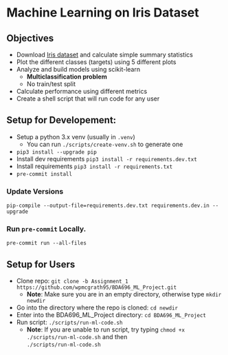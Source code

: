 # Machine Learning on Iris Dataset

## Objectives

- Download [Iris dataset](https://archive.ics.uci.edu/ml/datasets/iris) and calculate simple summary statistics
- Plot the different classes (targets) using 5 different plots
- Analyze and build models using scikit-learn
  - **Multiclassification problem**
  - No train/test split
- Calculate performance using different metrics
- Create a shell script that will run code for any user

## Setup for Developement:

- Setup a python 3.x venv (usually in `.venv`)
  - You can run `./scripts/create-venv.sh` to generate one
- `pip3 install --upgrade pip`
- Install dev requirements `pip3 install -r requirements.dev.txt`
- Install requirements `pip3 install -r requirements.txt`
- `pre-commit install`

### Update Versions

`pip-compile --output-file=requirements.dev.txt requirements.dev.in --upgrade`

### Run `pre-commit` Locally.

`pre-commit run --all-files`

## Setup for Users

- Clone repo: `git clone -b Assignment_1 https://github.com/wpmcgrath95/BDA696_ML_Project.git`
  - **Note**: Make sure you are in an empty directory, otherwise type `mkdir newdir`
- Go into the directory where the repo is cloned: `cd newdir`
- Enter into the BDA696_ML_Project directory: `cd BDA696_ML_Project`
- Run script: `./scripts/run-ml-code.sh`
  - **Note**: If you are unable to run script, try typing `chmod +x ./scripts/run-ml-code.sh` and then  
     `./scripts/run-ml-code.sh`
